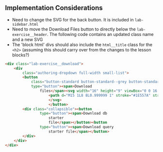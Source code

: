 ## Implementation Considerations

- Need to change the SVG for the back button. It is included in `lab-sidebar.html`
- Need to move the Download Files button to directly below the  `lab-exercise__header`. The following code contains an updated class name and a new SVG
- The 'block html' divs should also include the `html__title` class for the `<h2>` (assuming this should carry over from the changes to the lesson blocks?)

```html
<div class="lab-exercise__download">
    <div
        class="authoring-dropdown full-width small-list">
        <button
            class="button-standard button-standard--grey button-standard--transparent"
            type="button"><span>Download
                files</span><svg width="16" height="9" viewBox="0 0 16 9" fill="none" xmlns="http://www.w3.org/2000/svg">
                    <path d="M15 1L8 8L0.999999 1" stroke="#1E557A" stroke-width="1.5" stroke-linecap="round" stroke-linejoin="round"/>
                    </svg>
                    </button>
        <div class="collapsible"><button
                type="button"><span>Download db
                    starter
                    file</span></button><button
                type="button"><span>Download query
                    starter file</span></button>
        </div>
    </div>
</div> 
```
